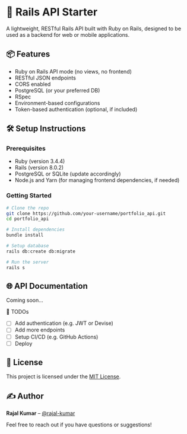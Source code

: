 # 🚀 Rails API Starter

A lightweight, RESTful Rails API built with Ruby on Rails, designed to be used as a backend for web or mobile applications.

## 📦 Features

- Ruby on Rails API mode (no views, no frontend)
- RESTful JSON endpoints
- CORS enabled
- PostgreSQL (or your preferred DB)
- RSpec
- Environment-based configurations
- Token-based authentication (optional, if included)

## 🛠️ Setup Instructions

### Prerequisites

- Ruby (version 3.4.4)
- Rails (version 8.0.2)
- PostgreSQL or SQLite (update accordingly)
- Node.js and Yarn (for managing frontend dependencies, if needed)

### Getting Started

```bash
# Clone the repo
git clone https://github.com/your-username/portfolio_api.git
cd portfolio_api

# Install dependencies
bundle install

# Setup database
rails db:create db:migrate

# Run the server
rails s
```

## 🌐 API Documentation
Coming soon...

🚧 TODOs
 - [ ] Add authentication (e.g. JWT or Devise)
 - [ ] Add more endpoints
 - [ ] Setup CI/CD (e.g. GitHub Actions)
 - [ ] Deploy

## 📄 License

This project is licensed under the [MIT License](https://github.com/rajal-kumar/portfolio_api/blob/main/LICENSE).

## ✍️ Author

**Rajal Kumar** – [@rajal-kumar](https://github.com/rajal-kumar)

Feel free to reach out if you have questions or suggestions!
